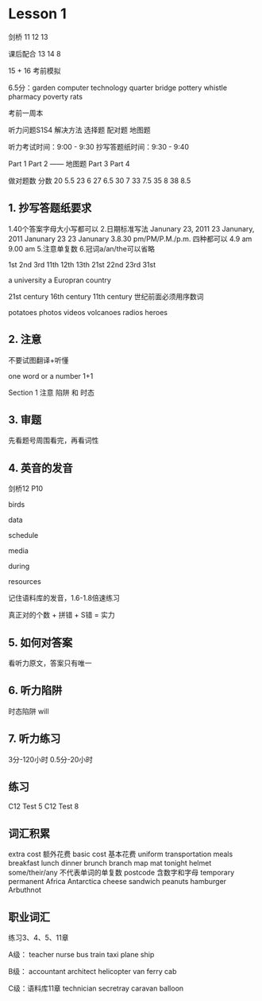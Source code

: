 # Lesson 1 

剑桥 11 12 13

课后配合 13 14 8

15 + 16 考前模拟

6.5分：garden  computer  technology quarter bridge pottery whistle pharmacy poverty rats

考前一周本

听力问题S1S4
解决方法
选择题
配对题
地图题

听力考试时间：9:00 - 9:30
抄写答题纸时间：9:30 - 9:40

Part 1
Part 2  —— 地图题
Part 3
Part 4

做对题数    分数
  20        5.5
  23        6
  27        6.5
  30        7
  33        7.5
  35        8
  38        8.5


## 1. 抄写答题纸要求

1.40个答案字母大小写都可以
2.日期标准写法
Janunary 23, 2011
23 Janunary, 2011
Janunary 23
23 Janunary
3.8.30 pm/PM/P.M./p.m.  四种都可以
4.9 am  9.00 am
5.注意单复数
6.冠词a/an/the可以省略

1st 2nd 3rd 11th 12th 13th 21st 22nd 23rd 31st

a university
a Europran country

21st century
16th century
11th century
世纪前面必须用序数词

potatoes
photos
videos
volcanoes
radios
heroes

## 2. 注意

不要试图翻译+听懂

one word or a number 1+1

Section 1 注意 陷阱 和 时态

## 3. 审题

先看题号周围看完，再看词性 

## 4. 英音的发音

剑桥12  P10 

birds

data

schedule

media

during

resources

记住语料库的发音，1.6-1.8倍速练习

真正对的个数 + 拼错 + S错 = 实力

## 5. 如何对答案

看听力原文，答案只有唯一


## 6. 听力陷阱

时态陷阱 will


## 7. 听力练习

3分-120小时
0.5分-20小时


## 练习

C12 Test 5
C12 Test 8


## 词汇积累

extra cost 额外花费
basic cost 基本花费
uniform
transportation
meals
breakfast
lunch
dinner
brunch
branch
map
mat
tonight
helmet
some/their/any   不代表单词的单复数
postcode    含数字和字母
temporary
permanent
Africa
Antarctica
cheese
sandwich
peanuts
hamburger
Arbuthnot


## 职业词汇
练习3、4、5、11章

A级：
teacher nurse
bus train taxi plane ship

B级：
accountant architect
helicopter van ferry cab

C级：语料库11章
technician  secretray
caravan balloon
